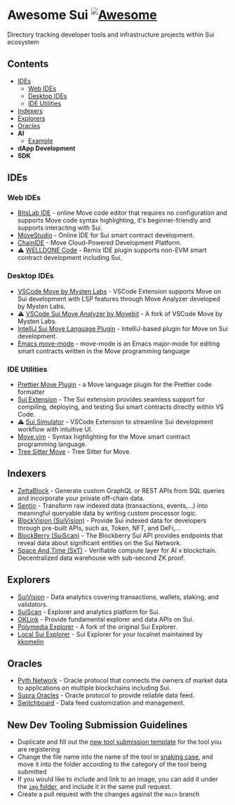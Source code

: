 # Awesome Sui [![Awesome](https://awesome.re/badge.svg)](https://awesome.re)

Directory tracking developer tools and infrastructure projects within Sui ecosystem

## Contents

- [IDEs](#ides)
    - [Web IDEs](#web-ides)
    - [Desktop IDEs](#desktop-ides)
    - [IDE Utilities](#ide-utilities)
- [Indexers](#indexers)
- [Explorers](#explorers)
- [Oracles](#oracles)
- **AI**
    - [Example](./AI/example.md)
- **dApp Development**
- **SDK**

## IDEs

### Web IDEs
- [BitsLab IDE](IDE/bitslab_ide.md) - online Move code editor that requires no configuration and supports Move code syntax highlighting, it's beginner-friendly and supports interacting with Sui.
- [MoveStudio](IDE/movestudio.md) - Online IDE for Sui smart contract development.
- [ChainIDE](IDE/chainide.md) - Move Cloud-Powered Development Platform.
- ⚠️ [WELLDONE Code](IDE/welldone_code.md) - Remix IDE plugin supports non-EVM smart contract development including Sui.

### Desktop IDEs
- [VSCode Move by Mysten Labs](IDE/vscode_mysten_move_analyzer.md) - VSCode Extension supports Move on Sui development with LSP features through Move Analyzer developed by Mysten Labs.
- ⚠️ [VSCode Sui Move Analyzer by Movebit](IDE/vscode_movebit_sui_move_analyzer.md) - A fork of VSCode Move by Mysten Labs.
- [IntelliJ Sui Move Language Plugin](IDE/intellij_sui_move_language.md) - IntelliJ-based plugin for Move on Sui development.
- [Emacs move-mode](IDE/emacs_movemode.md) - move-mode is an Emacs major-mode for editing smart contracts written in the Move programming language

### IDE Utilities
- [Prettier Move Plugin](IDE/prettier_move_plugin.md) - a Move language plugin for the Prettier code formatter
- [Sui Extension](IDE/vscode_sui_extension.md) - The Sui extension provides seamless support for compiling, deploying, and testing Sui smart contracts directly within VS Code.
- ⚠️ [Sui Simulator](IDE/vscode_sui_simulator.md) - VSCode Extension to streamline Sui development workflow with intuitive UI.
- [Move.vim](IDE/movevim.md) - Syntax highlighting for the Move smart contract programming language.
- [Tree Sitter Move](IDE/tree_sitter_move.md) - Tree Sitter for Move.

## Indexers
- [ZettaBlock](Indexer/zettablock.md) - Generate custom GraphQL or REST APIs from SQL queries and incorporate your private off-chain data.
- [Sentio](Indexer/sentio.md) - Transform raw indexed data (transactions, events,...) into meaningful queryable data by writing custom processor logic.
- [BlockVision (SuiVision)](Indexer/blockvision.md) - Provide Sui indexed data for developers through pre-built APIs, such as, Token, NFT, and DeFi,...
- [BlockBerry (SuiScan)](Indexer/blockberry.md) - The Blockberry Sui API provides endpoints that reveal data about significant entities on the Sui Network.
- [Space And Time (SxT)](Indexer/space_and_time.md) - Verifiable compute layer for AI x blockchain. Decentralized data warehouse with sub-second ZK proof.

## Explorers

- [SuiVision](Explorer/suivision.md) - Data analytics covering transactions, wallets, staking, and validators.
- [SuiScan](Explorer/suiscan.md) - Explorer and analytics platform for Sui.
- [OKLink](Explorer/oklink.md) - Provide fundamental explorer and data APIs on Sui.
- [Polymedia Explorer](Explorer/polymedia.md) - A fork of the original Sui Explorer.
- [Local Sui Explorer](Explorer/local_sui_explorer.md) - Sui Explorer for your localnet maintained by [kkomelin](https://github.com/kkomelin)

## Oracles
- [Pyth Network](Oracle/pyth.md) - Oracle protocol that connects the owners of market data to applications on multiple blockchains including Sui.
- [Supra Oracles](Oracle/supra.md) - Oracle protocol to provide reliable data feed.
- [Switchboard](Oracle/switchboard.md) - Data feed customization and management.

## New Dev Tooling Submission Guidelines

- Duplicate and fill out the [new tool submission template](./new_tool_submission_template.md) for the tool you are registering
- Change the file name into the name of the tool in [snaking case](https://en.wikipedia.org/wiki/Snake_case), and move it into the folder according to the category of the tool being submitted
- If you would like to include and link to an image, you can add it under the [`img` folder](./img/), and include it in the same pull request.
- Create a pull request with the changes against the `main` branch
